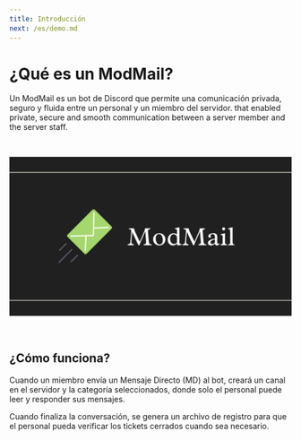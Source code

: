 ```yaml
---
title: Introducción
next: /es/demo.md
---
```


# ¿Qué es un ModMail?

Un ModMail es un bot de Discord que permite una comunicación privada, seguro y fluida entre un personal y un miembro del servidor. that enabled private, secure and smooth communication between a server member and the server staff.

<br/>

![](/images/ModMail_Banner.png)

<br/>

## ¿Cómo funciona?

Cuando un miembro envía un Mensaje Directo (MD) al bot, creará un canal en el servidor y la categoría seleccionados, donde solo el personal puede leer y responder sus mensajes.

Cuando finaliza la conversación, se genera un archivo de registro para que el personal pueda verificar los tickets cerrados cuando sea necesario.